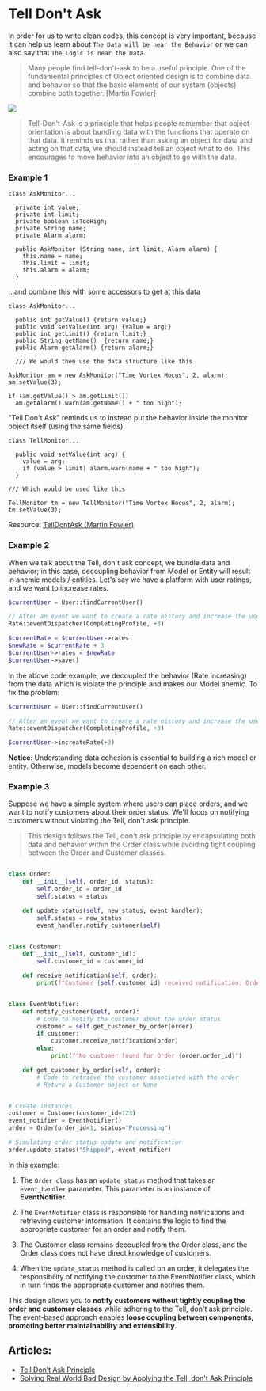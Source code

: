 # Tell Don't Ask

In order for us to write clean codes, this concept is very important, because it can help us learn
about `The Data will be near the Behavior` or we can also say that `The Logic is near the Data`.

> Many people find tell-don't-ask to be a useful principle. One of the fundamental principles of Object oriented design is to combine data and behavior so that the basic elements of our system (objects) combine both together. [Martin Fowler]


![](https://martinfowler.com/bliki/images/tellDontAsk/sketch.png)

> Tell-Don't-Ask is a principle that helps people remember that object-orientation is about bundling data with the functions that operate on that data. It reminds us that rather than asking an object for data and acting on that data, we should instead tell an object what to do. This encourages to move behavior into an object to go with the data.

### Example 1

```
class AskMonitor...

  private int value;
  private int limit;
  private boolean isTooHigh;
  private String name;
  private Alarm alarm;

  public AskMonitor (String name, int limit, Alarm alarm) {
    this.name = name;
    this.limit = limit;
    this.alarm = alarm;
  }
```

…and combine this with some accessors to get at this data

```
class AskMonitor...

  public int getValue() {return value;}
  public void setValue(int arg) {value = arg;}
  public int getLimit() {return limit;}
  public String getName()  {return name;}
  public Alarm getAlarm() {return alarm;}

  /// We would then use the data structure like this

AskMonitor am = new AskMonitor("Time Vortex Hocus", 2, alarm);
am.setValue(3);

if (am.getValue() > am.getLimit()) 
  am.getAlarm().warn(am.getName() + " too high");

```

"Tell Don't Ask" reminds us to instead put the behavior inside the monitor object itself (using the same fields).

```
class TellMonitor...

  public void setValue(int arg) {
    value = arg;
    if (value > limit) alarm.warn(name + " too high");
  }

/// Which would be used like this

TellMonitor tm = new TellMonitor("Time Vortex Hocus", 2, alarm);
tm.setValue(3);
```

Resource: [TellDontAsk (Martin Fowler)](https://martinfowler.com/bliki/TellDontAsk.html)

### Example 2

When we talk about the Tell, don't ask concept, we bundle data and behavior; in this case, decoupling behavior from
Model or Entity will result in anemic models / entities. Let's say we have a platform with user ratings, and we want to
increase rates.

```PHP
$currentUser = User::findCurrentUser()

// After an event we want to create a rate history and increase the user's rate
Rate::eventDispatcher(CompletingProfile, +3)

$currentRate = $currentUser->rates
$newRate = $currentRate + 3
$currentUser->rates = $newRate 
$currentUser->save()
```

In the above code example, we decoupled the behavior (Rate increasing) from the data which is violate the principle and
makes our Model anemic. To fix the problem:

```PHP
$currentUser = User::findCurrentUser()

// After an event we want to create a rate history and increase the user's rate
Rate::eventDispatcher(CompletingProfile, +3)

$currentUser->increateRate(+3)
```

**Notice**: Understanding data cohesion is essential to building a rich model or entity. Otherwise, models become
dependent on each other.

### Example 3

Suppose we have a simple system where users can place orders, and we want to notify customers about their order status.
We'll focus on notifying customers without violating the Tell, don't ask principle.
> This design follows the Tell, don't ask principle by encapsulating both data and behavior within the Order class while avoiding tight coupling between the Order and Customer classes.

```Python

class Order:
    def __init__(self, order_id, status):
        self.order_id = order_id
        self.status = status

    def update_status(self, new_status, event_handler):
        self.status = new_status
        event_handler.notify_customer(self)


class Customer:
    def __init__(self, customer_id):
        self.customer_id = customer_id

    def receive_notification(self, order):
        print(f"Customer {self.customer_id} received notification: Order {order.order_id} status updated: {order.status}")


class EventNotifier:
    def notify_customer(self, order):
        # Code to notify the customer about the order status
        customer = self.get_customer_by_order(order)
        if customer:
            customer.receive_notification(order)
        else:
            print(f"No customer found for Order {order.order_id}")

    def get_customer_by_order(self, order):
        # Code to retrieve the customer associated with the order
        # Return a Customer object or None


# Create instances
customer = Customer(customer_id=123)
event_notifier = EventNotifier()
order = Order(order_id=1, status="Processing")

# Simulating order status update and notification
order.update_status("Shipped", event_notifier)

```

In this example:

1. The `Order class` has an `update_status` method that takes an `event_handler` parameter. This parameter is an
   instance of **EventNotifier**.

2. The `EventNotifier` class is responsible for handling notifications and retrieving customer information. It contains
   the logic to find the appropriate customer for an order and notify them.

3. The Customer class remains decoupled from the Order class, and the Order class does not have direct knowledge of
   customers.

4. When the `update_status` method is called on an order, it delegates the responsibility of notifying the customer to
   the EventNotifier class, which in turn finds the appropriate customer and notifies them.

This design allows you to **notify customers without tightly coupling the order and customer classes** while adhering to
the Tell, don't ask principle. The event-based approach enables **loose coupling between components, promoting better
maintainability and extensibility**.

## Articles:

* [Tell Don’t Ask Principle](https://codingjourneyman.com/2015/03/23/tell-dont-ask-principle/)
* [Solving Real World Bad Design by Applying the Tell, don't Ask Principle](https://guifroes.com/real-world-tell-dont-ask/)
